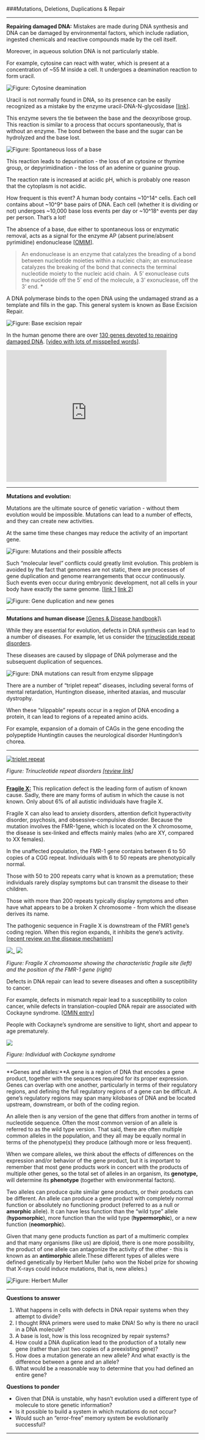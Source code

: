 ###Mutations, Deletions, Duplications & Repair

* * * * *

**Repairing damaged DNA:** Mistakes are made during DNA synthesis and
DNA can be damaged by environmental factors, which include radiation,
ingested chemicals and reactive compounds made by the cell itself.

Moreover, in aqueous solution DNA is not particularly stable.

For example, cytosine can react with water, which is present at a
concentration of \~55 M inside a cell. It undergoes a deamination
reaction to form uracil.

![*Figure: Cytosine deamination*](./img/CytosineDeamination.jpg)

Uracil is not normally found in DNA, so its presence can be easily
recognized as a mistake by the enzyme uracil-DNA-N-glycosidase
[[link](http://www.ncbi.nlm.nih.gov/pubmed/643602)].

This enzyme severs the tie between the base and the deoxyribose group.
This reaction is similar to a process that occurs spontaneously, that is
without an enzyme. The bond between the base and the sugar can be
hydrolyzed and the base lost.

![*Figure: Spontaneous loss of a base*](./img/LostBase.jpg)

This reaction leads to depurination - the loss of an cytosine or thymine
group, or depyrimidination - the loss of an adenine or guanine group.

The reaction rate is increased at acidic pH, which is probably one
reason that the cytoplasm is not acidic.

How frequent is this event? A human body contains \~10^14^ cells. Each
cell contains about \~10^9^ base pairs of DNA. Each cell (whether it is
dividing or not) undergoes \~10,000 base loss events per day or \~10^18^
events per day per person. That’s a lot!

The absence of a base, due either to spontaneous loss or enzymatic
removal, acts as a signal for the enzyme AP (absent purine/absent
pyrimidine) endonuclease [[OMIM](http://omim.org/entry/300773)].

> An endonuclease is an enzyme that catalyzes the breading of a bond
between nucleotide moieties within a nucleic chain; an exonuclease
catalyzes the breaking of the bond that connects the terminal nucleotide
moiety to the nucleic acid chain.  A 5’ exonuclease cuts the nucleotide
off the 5’ end of the molecule, a 3’ exonuclease, off the 3’ end. *

A DNA polymerase binds to the open DNA using the undamaged strand as a
template and fills in the gap. This general system is known as Base
Excision Repair.

![*Figure: Base excision repair*](./img/BaseReplacement.gif)

In the human genome there are over [130 genes devoted to repairing
damaged DNA](http://www.sciencemag.org/cgi/content/full/291/5507/1284).
[[video with lots of misspelled
words](http://www.youtube.com/watch?v=g4khROaOO6c)].

<embed width="420" height="345" src="http://www.youtube.com/v/ATwQnrDP8L0" type="application/x-shockwave-flash"> </embed>

* * * * *

**Mutations and evolution:**

Mutations are the ultimate source of genetic variation - without them
evolution would be impossible. Mutations can lead to a number of
effects, and they can create new activities.

At the same time these changes may reduce the activity of an important
gene.

![*Figure: Mutations and their possible affects*](./img/mutation.jpg)
  

Such “molecular level” conflicts could greatly limit evolution. This problem is avoided 
by the fact that genomes are not static, there are processes of gene duplication and 
genome rearrangements that occur continuously. Such events even occur during embryonic 
development, not all cells in your body have exactly the same genome. 
[[link 1](http://www.annualreviews.org/doi/abs/10.1146/annurev.genom.9.081307.164217)
[link 2](http://salk.academia.edu/MikeMcConnell/Papers/287571/LINE-1_retrotransposons_mediators_of_somatic_variation_in_neuronal_genomes)]

![*Figure: Gene duplication and new genes*](./img/gene%20duplication%20and%20neofunction.jpg)

* * * * *

**Mutations and human disease** [[Genes & Disease handbook]](http://www.ncbi.nlm.nih.gov/disease/Cockayne.html)\


While they are essential for evolution, defects in DNA synthesis can
lead to a number of diseases. For example, let us consider the
[trinucleotide repeat
disorders](http://www.stanford.edu/group/hopes/cgi-bin/wordpress/2010/06/trinucleotide-repeat-disorders/).

These diseases are caused by slippage of DNA polymerase and the
subsequent duplication of sequences.

![*Figure: DNA mutations can result from enzyme slippage*](./img/slippage.jpg)

There are a number of “triplet repeat” diseases, including several forms
of mental retardation, Huntington disease, inherited ataxias, and
muscular dystrophy.

When these “slippable” repeats occur in a region of DNA encoding a
protein, it can lead to regions of a repeated amino acids.

For example, expansion of a domain of CAGs in the gene encoding the
polypeptide Huntingtin causes the neurological disorder Huntingdon’s
chorea.

* * * * *

[![triplet
repeat](./img/triple-repeat-diseases.jpg)](http://www.wiley-vch.de/books/sample/3527306528_c01.pdf)

*Figure: Trinucleotide repeat disorders [[review link](http://www.annualreviews.org/doi/pdf/10.1146/annurev.neuro.29.051605.113042)]*

* * * * *

[**Fragile X:**](http://www.ncbi.nlm.nih.gov/pubmed/19422761) This
replication defect is the leading form of autism of known cause. Sadly,
there are many forms of autism in which the cause is not known. Only
about 6% of all autistic individuals have fragile X.

Fragile X can also lead to anxiety disorders, attention deficit
hyperactivity disorder, psychosis, and obsessive-compulsive disorder.
Because the mutation involves the FMR-1gene, which is located on the X
chromosome, the disease is sex-linked and effects mainly males (who are
XY, compared to XX females).

In the unaffected population, the FMR-1 gene contains between 6 to 50
copies of a CGG repeat. Individuals with 6 to 50 repeats are
phenotypically normal.

Those with 50 to 200 repeats carry what is known as a premutation; these
individuals rarely display symptoms but can transmit the disease to
their children.

Those with more than 200 repeats typically display symptoms and often
have what appears to be a broken X chromosome - from which the disease
derives its name.

The pathogenic sequence in Fragile X is downstream of the FMR1 gene’s
coding region. When this region expands, it inhibits the gene’s
activity. [[recent review on the disease
mechanism](http://www.annualreviews.org/doi/pdf/10.1146/annurev-pathol-011811-132457)]

[![ ](./img/fragile.jpg)](http://www.fragilex.org/)_ ![ ](./img/fraile2.jpg)

*Figure: Fragile X chromosome showing the characteristic fragile site (left) and the position of the FMR-1 gene (right)*

Defects in DNA repair can lead to severe diseases and often a
susceptibility to cancer.

For example, defects in mismatch repair lead to a susceptibility to
colon cancer, while defects in translation-coupled DNA repair are
associated with Cockayne syndrome. [[OMIN
entry](http://omim.org/entry/216400)]

People with Cockayne’s syndrome are sensitive to light, short and appear
to age prematurely.

[![ ](./img/Cockayne.gif)](http://www.ncbi.nlm.nih.gov/books/NBK22190/)

*Figure: Individual with Cockayne syndrome*

* * * * *

**Genes and alleles:**A gene is a region of DNA that encodes a gene
product, together with the sequences required for its proper expression.
Genes can overlap with one another, particularly in terms of their
regulatory regions, and defining the full regulatory regions of a gene
can be difficult. A gene’s regulatory regions may span many kilobases of
DNA and be located upstream, downstream, or both of the coding region.

An allele then is any version of the gene that differs from another in
terms of nucleotide sequence. Often the most common version of an allele
is referred to as the wild type version. That said, there are often
multiple common alleles in the population, and they all may be equally
normal in terms of the phenotype(s) they produce (although more or less
frequent).

When we compare alleles, we think about the effects of differences on
the expression and/or behavior of the gene product, but it is important
to remember that most gene products work in concert with the products of
multiple other genes, so the total set of alleles in an organism, its
**genotype,** will determine its **phenotype** (together with
environmental factors).

Two alleles can produce quite similar gene products, or their products
can be different. An allele can produce a gene product with completely
normal function or absolutely no functioning product (referred to as a
null or **amorphic** allele). It can have less function than the “wild
type” allele (**hypomorphic**), more function than the wild type
(**hypermorphic**), or a new function (**neomorphic**).

Given that many gene products function as part of a multimeric complex
and that many organisms (like us) are diploid, there is one more
possibility, the product of one allele can antagonize the activity of
the other - this is known as an **antimorphic** allele.These different
types of alleles were defined genetically by Herbert Muller (who won the
Nobel prize for showing that X-rays could induce mutations, that is, new
alleles.)

![*Figure: Herbert Muller*](./img/Muller.jpg)

* * * * *

**Questions to answer**

1.  What happens in cells with defects in DNA repair systems when they
    attempt to divide?
2.  I thought RNA primers were used to make DNA! So why is there no
    uracil in a DNA molecule?
3.  A base is lost, how is this loss recognized by repair systems?
4.  How could a DNA duplication lead to the production of a totally new
    gene (rather than just two copies of a preexisting gene)?
5.  How does a mutation generate an new allele? And what exactly is the
    difference between a gene and an allele?
6.  What would be a reasonable way to determine that you had defined an
    entire gene?

**Questions to ponder**

-   Given that DNA is unstable, why hasn’t evolution used a different
    type of molecule to store genetic information?
-   Is it possible to build a system in which mutations do not occur?
-   Would such an “error-free” memory system be evolutionarily
    successful?

* * * * *